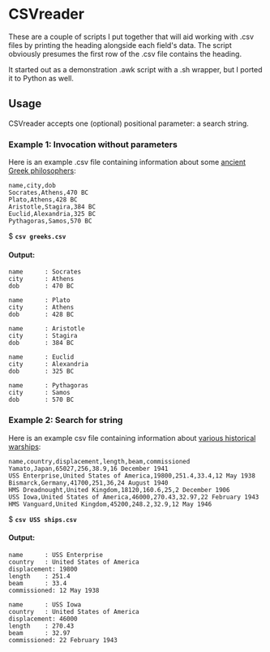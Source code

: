 # CSVreader
These are a couple of scripts I put together that will aid working with .csv files by printing the heading alongside each field's data. The script obviously presumes the first row of the .csv file contains the heading.

It started out as a demonstration .awk script with a .sh wrapper, but I ported it to Python as well.

## Usage
CSVreader accepts one (optional) positional parameter: a search string.

### Example 1: Invocation without parameters
Here is an example .csv file containing information about some [ancient Greek philosophers](https://github.com/jasper-zanjani/csvdata.git):
```csv
name,city,dob
Socrates,Athens,470 BC
Plato,Athens,428 BC
Aristotle,Stagira,384 BC
Euclid,Alexandria,325 BC
Pythagoras,Samos,570 BC
```

$ **`csv greeks.csv`**

#### Output:
```
name      : Socrates 
city      : Athens 
dob       : 470 BC 

name      : Plato 
city      : Athens 
dob       : 428 BC 

name      : Aristotle 
city      : Stagira 
dob       : 384 BC 

name      : Euclid 
city      : Alexandria 
dob       : 325 BC 

name      : Pythagoras 
city      : Samos 
dob       : 570 BC 
```

### Example 2: Search for string
Here is an example csv file containing information about [various historical warships](https://github.com/jasper-zanjani/csvdata.git):
```csv
name,country,displacement,length,beam,commissioned
Yamato,Japan,65027,256,38.9,16 December 1941
USS Enterprise,United States of America,19800,251.4,33.4,12 May 1938
Bismarck,Germany,41700,251,36,24 August 1940
HMS Dreadnought,United Kingdom,18120,160.6,25,2 December 1906
USS Iowa,United States of America,46000,270.43,32.97,22 February 1943
HMS Vanguard,United Kingdom,45200,248.2,32.9,12 May 1946
```

$ **`csv USS ships.csv`**

#### Output:
```
name      : USS Enterprise 
country   : United States of America 
displacement: 19800 
length    : 251.4 
beam      : 33.4 
commissioned: 12 May 1938 

name      : USS Iowa 
country   : United States of America 
displacement: 46000 
length    : 270.43 
beam      : 32.97 
commissioned: 22 February 1943 
```
